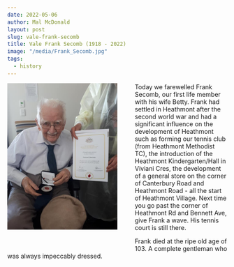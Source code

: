 ```yaml
---
date: 2022-05-06
author: Mal McDonald
layout: post
slug: vale-frank-secomb
title: Vale Frank Secomb (1918 - 2022)
image: "/media/Frank_Secomb.jpg"
tags:
  - history
---
```


<img src="/media/Frank_Secomb.jpg" width="50%" align="left" style="padding-right: 40px; padding-bottom: 40px;">

Today we farewelled Frank Secomb, our first life member with his wife
Betty.  Frank had settled in Heathmont after the second world war and
had a significant influence on the development of Heathmont such as
forming our tennis club (from Heathmont Methodist TC), the introduction
of the Heathmont Kindergarten/Hall in Viviani Cres, the development of a
general store on the corner of Canterbury Road and Heathmont Road - all
the start of Heathmont Village.  Next time you go past the corner of
Heathmont Rd and Bennett Ave, give Frank a wave.  His tennis court is
still there.

Frank died at the ripe old age of 103. A complete gentleman who was always impeccably dressed.
